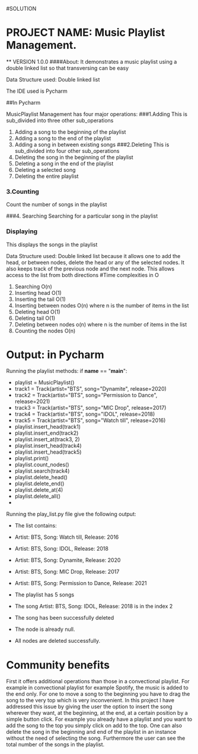 #SOLUTION

# PROJECT NAME: Music Playlist Management.
** VERSION 1.0.0
####About: It demonstrates a music playlist using a double linked list so that transversing can be easy

Data Structure used: Double linked list

The IDE used is Pycharm

##In Pycharm

MusicPlaylist Management has four major operations:
###1.Adding
This is sub_divided into three other sub_operations
1. Adding a song to the beginning of the playlist
2. Adding a song to the end of the playlist
3. Adding a song in between existing songs
###2.Deleting
This is sub_divided into four other sub_operations
1. Deleting the song in the beginning of the playlist
2. Deleting a song in the end of the playlist
3. Deleting a selected song
4. Deleting the entire playlist
### 3.Counting
Count the number of songs in the playlist

###4. Searching
Searching for a particular song in the playlist

### Displaying
This displays the songs in the playlist

Data Structure used: Double linked list because it allows one to add the head, or between nodes, delete the head or any of the selected nodes. 
It also keeps track of the previous node and the next node. This allows access to the list from both directions 
#Time complexities in O
1. Searching O(n)
2. Inserting head O(1)
3. Inserting the tail O(1)
4. Inserting between nodes O(n) where n is the number of items in the list
5. Deleting head O(1)
6. Deleting tail O(1)
7. Deleting between nodes o(n) where n is the number of items in the list
8. Counting the nodes O(n)

# Output: in Pycharm
Running the playlist methods:
if __name__ == "__main__":
  * playlist = MusicPlaylist()
  * track1 = Track(artist="BTS", song="Dynamite", release=2020)
  * track2 = Track(artist="BTS", song="Permission to Dance", release=2021)
  * track3 = Track(artist="BTS", song="MIC Drop", release=2017)
  * track4 = Track(artist="BTS", song="IDOL", release=2018)
  * track5 = Track(artist="BTS", song="Watch till", release=2016)
  * playlist.insert_head(track1)
  * playlist.insert_end(track2)
  * playlist.insert_at(track3, 2)
  * playlist.insert_head(track4)
  * playlist.insert_head(track5)
  * playlist.print()
  * playlist.count_nodes()
  * playlist.search(track4)
  * playlist.delete_head()
  * playlist.delete_end()
  * playlist.delete_at(4)
  * playlist.delete_all()
  * 
Running the play_list.py file  give the following output:

  * The list contains:
  * Artist: BTS, Song: Watch till, Release: 2016
  * Artist: BTS, Song: IDOL, Release: 2018
  * Artist: BTS, Song: Dynamite, Release: 2020
  * Artist: BTS, Song: MIC Drop, Release: 2017
  * Artist: BTS, Song: Permission to Dance, Release: 2021

  * The playlist has  5  songs
  * The song  Artist: BTS, Song: IDOL, Release: 2018  is in the index  2
  * The song has been successfully deleted

  * The node is already null.
  * All nodes are deleted successfully.
# Community benefits 
First it offers additional operations than those in a convectional playlist. For example in convectional playlist for example Spotify, the 
music is added to the end only. For one to move a song to the beginning you have to drag the song to the very top which is very inconvenient. In 
this project I have addressed this issue by giving the user the option to insert the song wherever they want, at the beginning, at the end, at a certain position by a simple button click. For example you already have a playlist and you want to add the song to the top
you simply click on add to the top.
One can also delete the song in the beginning and end of the playlist in an instance without the need of selecting the song. Furthermore the user can see the
total number of the songs in the playlist.




